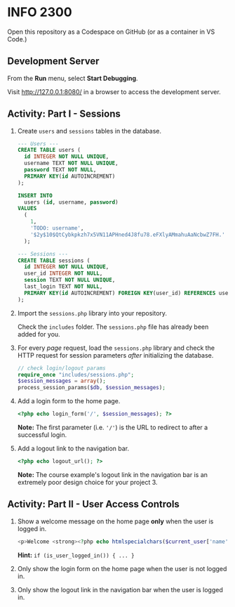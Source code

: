 # INFO 2300

Open this repository as a Codespace on GitHub (or as a container in VS Code.)

## Development Server

From the **Run** menu, select **Start Debugging**.

Visit <http://127.0.0.1:8080/> in a browser to access the development server.

## Activity: Part I - Sessions

1. Create `users` and `sessions` tables in the database.

    ```sql
    --- Users ---
    CREATE TABLE users (
      id INTEGER NOT NULL UNIQUE,
      username TEXT NOT NULL UNIQUE,
      password TEXT NOT NULL,
      PRIMARY KEY(id AUTOINCREMENT)
    );

    INSERT INTO
      users (id, username, password)
    VALUES
      (
        1,
        'TODO: username',
        '$2y$10$QtCybkpkzh7x5VN11APHned4J8fu78.eFXlyAMmahuAaNcbwZ7FH.' -- monkey
      );

    --- Sessions ---
    CREATE TABLE sessions (
      id INTEGER NOT NULL UNIQUE,
      user_id INTEGER NOT NULL,
      session TEXT NOT NULL UNIQUE,
      last_login TEXT NOT NULL,
      PRIMARY KEY(id AUTOINCREMENT) FOREIGN KEY(user_id) REFERENCES users(id)
    );
    ```

2. Import the `sessions.php` library into your repository.

    Check the `includes` folder. The `sessions.php` file has already been added for you.

3. For every _page_ request, load the `sessions.php` library and check the HTTP request for session parameters _after_ initializing the database.

    ```php
    // check login/logout params
    require_once "includes/sessions.php";
    $session_messages = array();
    process_session_params($db, $session_messages);
    ```

4. Add a login form to the home page.

    ```php
    <?php echo login_form('/', $session_messages); ?>
    ```

    **Note:** The first parameter (i.e. `'/'`) is the URL to redirect to after a successful login.

5. Add a logout link to the navigation bar.

    ```php
    <?php echo logout_url(); ?>
    ```

    **Note:** The course example's logout link in the navigation bar is an extremely poor design choice for your project 3.

## Activity: Part II - User Access Controls

1. Show a welcome message on the home page **only** when the user is logged in.

    ```php
    <p>Welcome <strong><?php echo htmlspecialchars($current_user['name']); ?></strong>!</p>
    ```

    **Hint:** `if (is_user_logged_in()) { ... }`

2. Only show the login form on the home page when the user is not logged in.

3. Only show the logout link in the navigation bar when the user is logged in.
